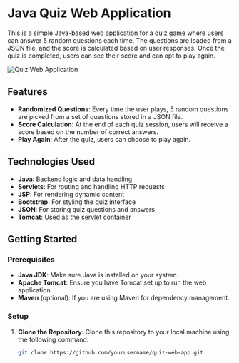 # Java Quiz Web Application

This is a simple Java-based web application for a quiz game where users can answer 5 random questions each time. The questions are loaded from a JSON file, and the score is calculated based on user responses. Once the quiz is completed, users can see their score and can opt to play again.

![Quiz Web Application](./images/quiz.jpg)


## Features

- **Randomized Questions**: Every time the user plays, 5 random questions are picked from a set of questions stored in a JSON file.
- **Score Calculation**: At the end of each quiz session, users will receive a score based on the number of correct answers.
- **Play Again**: After the quiz, users can choose to play again.

## Technologies Used

- **Java**: Backend logic and data handling
- **Servlets**: For routing and handling HTTP requests
- **JSP**: For rendering dynamic content
- **Bootstrap**: For styling the quiz interface
- **JSON**: For storing quiz questions and answers
- **Tomcat**: Used as the servlet container

## Getting Started

### Prerequisites

- **Java JDK**: Make sure Java is installed on your system.
- **Apache Tomcat**: Ensure you have Tomcat set up to run the web application.
- **Maven** (optional): If you are using Maven for dependency management.

### Setup

1. **Clone the Repository**:
   Clone this repository to your local machine using the following command:
   ```bash
   git clone https://github.com/yourusername/quiz-web-app.git

